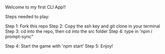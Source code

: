 Welcome to my first CLI App!!

Steps needed to play: 

Step 1: Fork this repo 
Step 2: Copy the ssh key and git clone in your terminal 
Step 3: cd into the repo, then cd into the src folder 
Step 4: type in 'npm i prompt-sync" 

Step 4: Start the game with 'npm start'
Step 5: Enjoy!